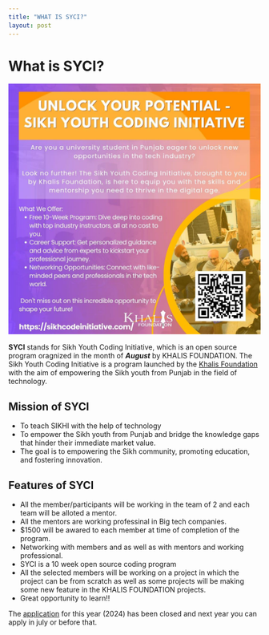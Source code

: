 ```yaml
---
title: "WHAT IS SYCI?"
layout: post
---
```


# What is SYCI?

<img src="https://raw.githubusercontent.com/simarjot0032/Khalis-SYCI-Blogs/master/poster.jpg" style="max-height:500px;width:100%;object-fit='cover';">

**SYCI** stands for Sikh Youth Coding Initiative, which is an open source program oragnized in the month of **_August_** by KHALIS FOUNDATION. The Sikh Youth Coding Initiative is a program launched by the [Khalis Foundation](https://khalisfoundation.org/) with the aim of empowering the Sikh youth from Punjab in the field of technology.


## Mission of SYCI

- To teach SIKHI with the help of technology
- To empower the Sikh youth from Punjab and bridge the knowledge gaps that hinder their immediate market value.
- The goal is to empowering the Sikh community, promoting education, and fostering innovation.

## Features of SYCI

- All the member/participants will be working in the team of 2 and each team will be alloted a mentor.
- All the mentors are working professinal in Big tech companies.
- $1500 will be awared to each member at time of completion of the program.
- Networking with members and as well as with mentors and working professional.
- SYCI is a 10 week open source coding program
- All the selected members will be working on a project in which the project can be from scratch as well as some projects will be making some new feature in the KHALIS FOUNDATION projects.
- Great opportunity to learn!!

The [application](https://sikhcodeinitiative.com/) for this year (2024) has been closed and next year you can apply in july or before that.